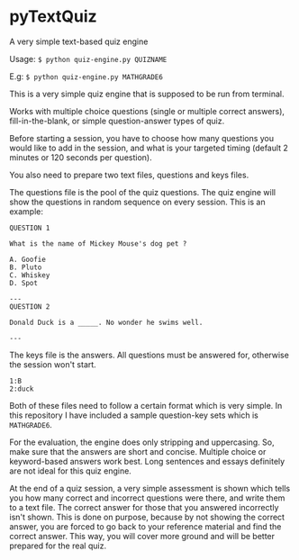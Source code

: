 # pyTextQuiz
A very simple text-based quiz engine

Usage: `$ python quiz-engine.py QUIZNAME`

E.g: `$ python quiz-engine.py MATHGRADE6`

This is a very simple quiz engine that is supposed to be run from terminal.

Works with multiple choice questions (single or multiple correct answers), fill-in-the-blank, or simple question-answer types of quiz.

Before starting a session, you have to choose how many questions you would like to add in the session, and what is your targeted timing (default 2 minutes or 120 seconds per question).

You also need to prepare two text files, questions and keys files.

The questions file is the pool of the quiz questions. The quiz engine will show the questions in random sequence on every session. This is an example:

```
QUESTION 1

What is the name of Mickey Mouse's dog pet ?

A. Goofie
B. Pluto
C. Whiskey
D. Spot

---
QUESTION 2

Donald Duck is a _____. No wonder he swims well.

---
```

The keys file is the answers. All questions must be answered for, otherwise the session won't start.

```
1:B
2:duck
```

Both of these files need to follow a certain format which is very simple. In this repository I have included a sample question-key sets which is `MATHGRADE6`.

For the evaluation, the engine does only stripping and uppercasing. So, make sure that the answers are short and concise. Multiple choice or keyword-based answers work best. Long sentences and essays definitely are not ideal for this quiz engine.

At the end of a quiz session, a very simple assessment is shown which tells you how many correct and incorrect questions were there, and write them to a text file. The correct answer for those that you answered incorrectly isn't shown. This is done on purpose, because by not showing the correct answer, you are forced to go back to your reference material and find the correct answer. This way, you will cover more ground and will be better prepared for the real quiz.